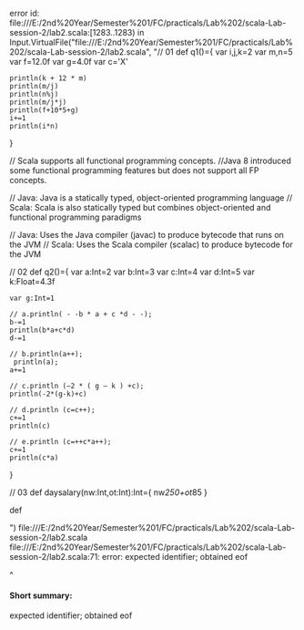 error id: file:///E:/2nd%20Year/Semester%201/FC/practicals/Lab%202/scala-Lab-session-2/lab2.scala:[1283..1283) in Input.VirtualFile("file:///E:/2nd%20Year/Semester%201/FC/practicals/Lab%202/scala-Lab-session-2/lab2.scala", "// 01
def q1()={
    var i,j,k=2
    var m,n=5
    var f=12.0f
    var g=4.0f
    var c='X'

    println(k + 12 * m)
    println(m/j)
    println(n%j)
    println(m/j*j)
    println(f+10*5+g)
    i+=1
    println(i*n)
}


// Scala supports all functional programming concepts. 
//Java 8 introduced some functional programming features but does not support all FP concepts. 

// Java: Java is a statically typed, object-oriented programming language
// Scala: Scala is also statically typed but combines object-oriented and functional programming paradigms

// Java: Uses the Java compiler (javac) to produce bytecode that runs on the JVM
// Scala: Uses the Scala compiler (scalac) to produce bytecode for the JVM



// 02
def q2()={
    var a:Int=2
    var b:Int=3
    var c:Int=4
    var d:Int=5
    var k:Float=4.3f

    var g:Int=1
    
    // a.println( - -b * a + c *d - -);
    b-=1
    println(b*a+c*d)
    d-=1

    // b.println(a++);
     println(a);
    a+=1

    // c.println (–2 * ( g – k ) +c);
    println(-2*(g-k)+c)

    // d.println (c=c++);
    c+=1
    println(c)

    // e.println (c=++c*a++);
    c+=1
    println(c*a)

}

// 03
def daysalary(nw:Int,ot:Int):Int={
    nw*250+ot*85
}

def 



")
file:///E:/2nd%20Year/Semester%201/FC/practicals/Lab%202/scala-Lab-session-2/lab2.scala
file:///E:/2nd%20Year/Semester%201/FC/practicals/Lab%202/scala-Lab-session-2/lab2.scala:71: error: expected identifier; obtained eof

^
#### Short summary: 

expected identifier; obtained eof